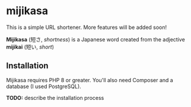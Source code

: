 # mijikasa

This is a simple URL shortener. More features will be added soon!

**Mijikasa** (短さ, *shortness*) is a Japanese word
created from the adjective **mijikai** (短い, *short*)

## Installation

Mijikasa requires PHP 8 or greater.
You'll also need Composer and a database (I used PostgreSQL).

**TODO:** describe the installation process
